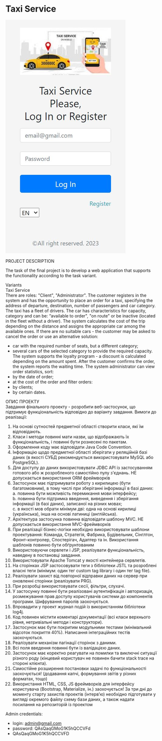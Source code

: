 # Taxi Service

![](taxiservice.JPG)

PROJECT DESCRIPTION

The task of the final project is to develop a web application that supports the functionality according to the task variant.

Variants<br>
Taxi Service<br>
There are roles: "Client", "Administrator".
The customer registers in the system and has the opportunity to place an order for a taxi, specifying the address of departure, destination, number of passengers and car category.
The taxi has a fleet of drivers. The car has characteristics for capacity, category and can be: “available to order", "on route" or be inactive (located in the fleet without a driver).
The system calculates the cost of the trip depending on the distance and assigns the appropriate car among the available ones. If there are no suitable cars - the customer may be asked to cancel the order or use an alternative solution:
- car with the required number of seats, but a different category;
- several cars of the selected category to provide the required capacity.
The system supports the loyalty program - a discount is calculated depending on the amount spent.
After the customer confirms the order, the system reports the waiting time.
The system administrator can view order statistics, sort:
- by the date of order;
- at the cost of the order
and filter orders:
- by clients;
- by certain dates.

ОПИС ПРОЕКТУ<br>
Завдання фінального проекту - розробити веб-застосунок, що підтримує функціональність відповідно до варіанту завдання.
Вимоги до реалізації: 
1. На основі сутностей предметної області створити класи, які їм відповідають. 
2. Класи і методи повинні мати назви, що відображають їх функціональність, і повинні бути рознесені по пакетам. 
3. Оформлення коду має відповідати Java Code Convention. 
4. Інформацію щодо предметної області зберігати у реляційній базі даних (в якості СУБД рекомендується використовувати MySQL або PostgreSQL). 
5. Для доступу до даних використовувати JDBC API із застосуванням готового або ж розробленого самостійно пулу з'єднань.
НЕ допускається використання ORM фреймворків
6. Застосунок має підтримувати роботу з кирилицею (бути багатомовним), в тому числі при зберіганні інформації в базі даних:<br> 
a. повинна бути можливість перемикання мови інтерфейсу;<br>
b. повинна бути підтримка введення, виведення і зберігання інформації (в базі даних), записаної на різних мовах;<br> 
c. в якості мов обрати мінімум дві: одна на основі кирилиці (українська), інша на основі латиниці (англійська). 
7. Архітектура застосунка повинна відповідати шаблону MVC.
НЕ допускається використання MVC-фреймворків
8. При реалізації бізнес-логіки необхідно використовувати шаблони проектування: Команда, Стратегія, Фабрика, Будівельник, Сінглтон, Фронт-контролер, Спостерігач, Адаптер та ін.
Використання шаблонів повинно бути обґрунтованим
9. Використовуючи сервлети і JSP, реалізувати функціональність, наведену в постановці завдання. 
10. Використовувати Apache Tomcat у якості контейнера сервлетів. 
11. На сторінках JSP застосовувати теги з бібліотеки JSTL та розроблені власні теги (мінімум: один тег custom tag library і один тег tag file). 
12. Реалізувати захист від повторної відправки даних на сервер при оновленні сторінки (реалізувати PRG). 
13. При розробці використовувати сесії, фільтри, слухачі.
14. У застосунку повинні бути реалізовані аутентифікація і авторизація, розмежування прав доступу користувачів системи до компонентів програми. Шифрування паролів заохочується. 
15. Впровадити у проект журнал подій із використанням бібліотеки log4j. 
16. Код повинен містити коментарі документації (всі класи верхнього рівня, нетривіальні методи і конструктори). 
17. Застосунок має бути покритим модульними тестами (мінімальний відсоток покриття 40%).
Написання інтеграційних тестів заохочуються. 
18. Реалізувати механізм пагінації сторінок з даними. 
19. Всі поля введення повинні бути із валідацією даних. 
20. Застосунок має коректно реагувати на помилки та виключні ситуації різного роду (кінцевий користувач не повинен бачити stack trace на стороні клієнта). 
21. Самостійне розширення постановки задачі по функціональності заохочується! (додавання капчі, формування звітів у різних форматах, тощо) 
22. Використання HTML, CSS, JS фреймворків для інтерфейсу користувача (Bootstrap, Materialize, ін.) заохочується!
За три дні до моменту старту захистів проектів (інтерв’ю) необхідно підготувати у вигляді окремого файлу схему бази даних, а також надати посилання на репозиторій із проектом <br>

Admin credentials:<br>
- login: admin@gmail.com
- password: QAsQaqGMoG1K5hQCCVFd
- QAsQaqGMoG1K5hQCCVFD